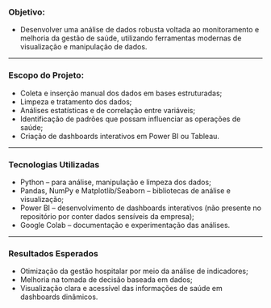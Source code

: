 ### Objetivo: 
- Desenvolver uma análise de dados robusta voltada ao monitoramento e melhoria da gestão de saúde, utilizando ferramentas modernas de visualização e manipulação de dados.

---
### Escopo do Projeto:
- Coleta e inserção manual dos dados em bases estruturadas;
- Limpeza e tratamento dos dados;
- Análises estatísticas e de correlação entre variáveis;
- Identificação de padrões que possam influenciar as operações de saúde;
- Criação de dashboards interativos em Power BI ou Tableau.
---
### Tecnologias Utilizadas
- Python – para análise, manipulação e limpeza dos dados;
- Pandas, NumPy e Matplotlib/Seaborn – bibliotecas de análise e visualização;
- Power BI – desenvolvimento de dashboards interativos (não presente no repositório por conter dados sensíveis da empresa);
- Google Colab – documentação e experimentação das análises.
---
### Resultados Esperados
- Otimização da gestão hospitalar por meio da análise de indicadores;
- Melhoria na tomada de decisão baseada em dados;
- Visualização clara e acessível das informações de saúde em dashboards dinâmicos.
